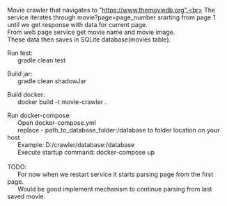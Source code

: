 Movie crawler that navigates to "https://www.themoviedb.org".<br>
The service iterates through movie?page=page_number srarting from page 1 until we get response with data for current page.<br>
From web page service get movie name and movie image.<br>
These data then saves in SQLite database(movies table).<br>


Run test:<br>
&nbsp;&nbsp;&nbsp;&nbsp;&nbsp;&nbsp;gradle clean test

Build jar:<br>
&nbsp;&nbsp;&nbsp;&nbsp;&nbsp;&nbsp;gradle clean shadowJar

Build docker:<br>
&nbsp;&nbsp;&nbsp;&nbsp;&nbsp;&nbsp;docker build -t movie-crawler .

Run docker-compose:<br>
&nbsp;&nbsp;&nbsp;&nbsp;&nbsp;&nbsp;Open docker-compose.yml <br>
&nbsp;&nbsp;&nbsp;&nbsp;&nbsp;&nbsp;replace - path_to_database_folder:/database to folder location on your host <br>
&nbsp;&nbsp;&nbsp;&nbsp;&nbsp;&nbsp;Example: D:/crawler/database:/database <br>
&nbsp;&nbsp;&nbsp;&nbsp;&nbsp;&nbsp;Execute startup command: docker-compose up<br>
<br>
TODO:<br>
&nbsp;&nbsp;&nbsp;&nbsp;&nbsp;&nbsp;For now when we restart service it starts parsing page from the first page.<br>
&nbsp;&nbsp;&nbsp;&nbsp;&nbsp;&nbsp;Would be good implement mechanism to continue parsing from last saved movie.